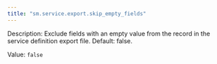 ```yaml
---
title: "sm.service.export.skip_empty_fields"
---
```


Description: Exclude fields with an empty value from the record in the service definition export file. Default: false.

Value: `false`